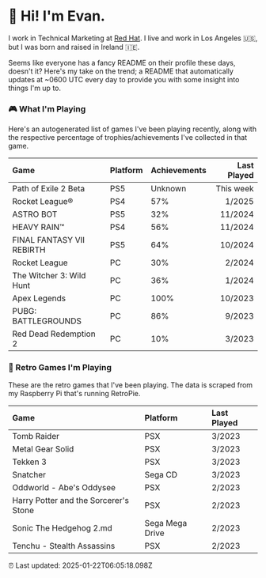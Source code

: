 
  # 🖖 Hi! I'm Evan.

  I work in Technical Marketing at [Red Hat](https://redhat.com/). I live and work in Los Angeles 🇺🇸, but I was born and raised in Ireland 🇮🇪.
  
  Seems like everyone has a fancy README on their profile these days, doesn't it? Here's my take on the trend; a README that automatically updates at ~0600 UTC every day to provide you with some insight into things I'm up to.

  ### 🎮 What I'm Playing 

  Here's an autogenerated list of games I've been playing recently, along with the respective percentage of trophies/achievements I've collected in that game.

  | Game                      | Platform | Achievements | Last Played |
| :------------------------ | :------- | :----------- | ----------: |
| Path of Exile 2 Beta      | PS5      | Unknown      |   This week |
| Rocket League®            | PS4      | 57%          |      1/2025 |
| ASTRO BOT                 | PS5      | 32%          |     11/2024 |
| HEAVY RAIN™               | PS4      | 56%          |     11/2024 |
| FINAL FANTASY VII REBIRTH | PS5      | 64%          |     10/2024 |
| Rocket League             | PC       | 30%          |      2/2024 |
| The Witcher 3: Wild Hunt  | PC       | 36%          |      1/2024 |
| Apex Legends              | PC       | 100%         |     10/2023 |
| PUBG: BATTLEGROUNDS       | PC       | 86%          |      9/2023 |
| Red Dead Redemption 2     | PC       | 10%          |      3/2023 |

  
  ### 👾 Retro Games I'm Playing

  These are the retro games that I've been playing. The data is scraped from my Raspberry Pi that's running RetroPie.

  | Game                                  | Platform        | Last Played |
| :------------------------------------ | :-------------- | :---------- |
| Tomb Raider                           | PSX             | 3/2023      |
| Metal Gear Solid                      | PSX             | 3/2023      |
| Tekken 3                              | PSX             | 3/2023      |
| Snatcher                              | Sega CD         | 3/2023      |
| Oddworld - Abe's Oddysee              | PSX             | 2/2023      |
| Harry Potter and the Sorcerer's Stone | PSX             | 2/2023      |
| Sonic The Hedgehog 2.md               | Sega Mega Drive | 2/2023      |
| Tenchu - Stealth Assassins            | PSX             | 2/2023      |
  

  ⏰ Last updated: 2025-01-22T06:05:18.098Z
  